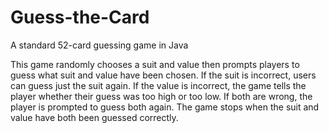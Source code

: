 Guess-the-Card
==============

A standard 52-card guessing game in Java

This game randomly chooses a suit and value then prompts players to guess what suit and value have been chosen. If the suit is incorrect, users can guess just the suit again. If the value is incorrect, the game tells the player whether their guess was too high or too low. If both are wrong, the player is prompted to guess both again. The game stops when the suit and value have both been guessed correctly.
